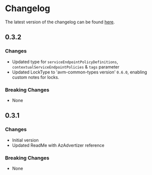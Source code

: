 # Changelog

The latest version of the changelog can be found [here](https://github.com/Azure/bicep-registry-modules/blob/main/avm/res/network/service-endpoint-policy/CHANGELOG.md).

## 0.3.2

### Changes

- Updated type for `serviceEndpointPolicyDefinitions`, `contextualServiceEndpointPolicies` & `tags` parameter
- Updated LockType to 'avm-common-types version' `0.6.0`, enabling custom notes for locks.

### Breaking Changes

- None

## 0.3.1

### Changes

- Initial version
- Updated ReadMe with AzAdvertizer reference

### Breaking Changes

- None
